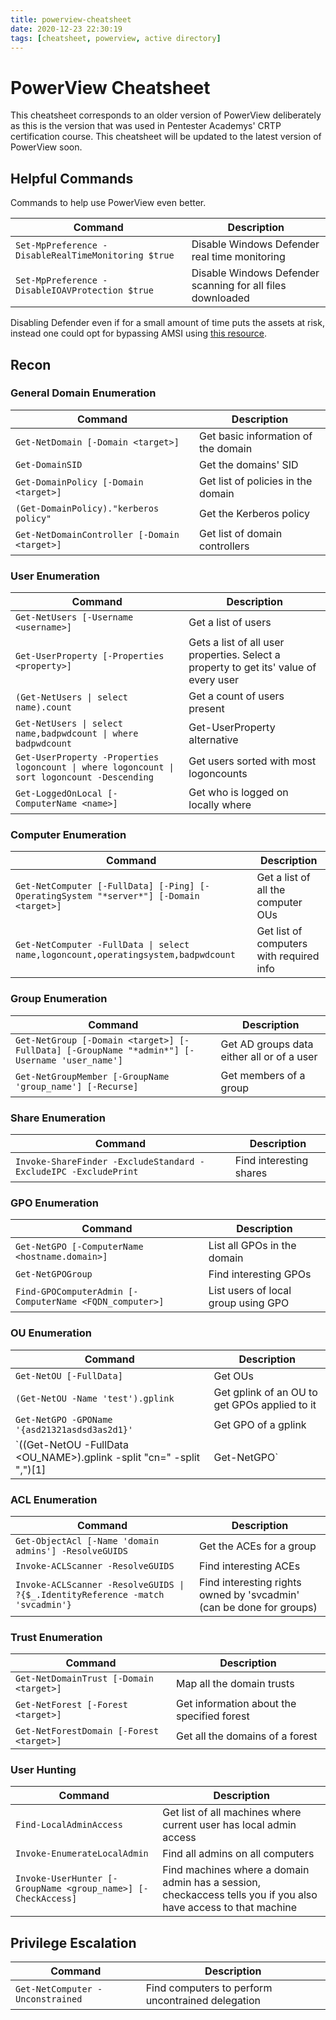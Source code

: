 ```yaml
---
title: powerview-cheatsheet
date: 2020-12-23 22:30:19
tags: [cheatsheet, powerview, active directory]
---
```


# PowerView Cheatsheet

This cheatsheet corresponds to an older version of PowerView deliberately as this is the version that was used in Pentester Academys' CRTP certification course. This cheatsheet will be updated to the latest version of PowerView soon.

## Helpful Commands

Commands to help use PowerView even better.

| Command | Description |
| ------------- | ------- | 
| `Set-MpPreference -DisableRealTimeMonitoring $true` | Disable Windows Defender real time monitoring |
| `Set-MpPreference -DisableIOAVProtection $true` | Disable Windows Defender scanning for all files downloaded |

Disabling Defender even if for a small amount of time puts the assets at risk, instead one could opt for bypassing AMSI using [this resource](https://amsi.fail/).

## Recon

### General Domain Enumeration

| Command | Description |
| ------- | ----------- |
| `Get-NetDomain [-Domain <target>]` | Get basic information of the domain |
| `Get-DomainSID` | Get the domains' SID |
| `Get-DomainPolicy [-Domain <target>]` | Get list of policies in the domain |
| `(Get-DomainPolicy)."kerberos policy"` | Get the Kerberos policy |
| `Get-NetDomainController [-Domain <target>]` | Get list of domain controllers |

### User Enumeration

| Command | Description |
| ------------- | ------- | 
| `Get-NetUsers [-Username <username>]` | Get a list of users |
| `Get-UserProperty [-Properties <property>]` | Gets a list of all user properties. Select a property to get its' value of every user |
| `(Get-NetUsers \| select name).count` | Get a count of users present |
| `Get-NetUsers \| select name,badpwdcount \| where badpwdcount` | Get-UserProperty alternative |
| `Get-UserProperty -Properties logoncount \| where logoncount \| sort logoncount -Descending` | Get users sorted with most logoncounts |
| `Get-LoggedOnLocal [-ComputerName <name>]` | Get who is logged on locally where |

### Computer Enumeration

| Command | Description |
| ------------- | ------- |
| `Get-NetComputer [-FullData] [-Ping] [-OperatingSystem "*server*"] [-Domain <target>]` | Get a list of all the computer OUs |
| `Get-NetComputer -FullData \| select name,logoncount,operatingsystem,badpwdcount` | Get list of computers with required info |

### Group Enumeration

| Command | Description |
| ------------- | ------- |
| `Get-NetGroup [-Domain <target>] [-FullData] [-GroupName "*admin*"] [-Username 'user_name']` | Get AD groups data either all or of a user |
| `Get-NetGroupMember [-GroupName 'group_name'] [-Recurse]` | Get members of a group |

### Share Enumeration

| Command | Description |
| ------------- | ------- | 
| `Invoke-ShareFinder -ExcludeStandard -ExcludeIPC -ExcludePrint` | Find interesting shares |

### GPO Enumeration
| Command | Description |
| ------------- | ------- | 
| `Get-NetGPO [-ComputerName <hostname.domain>]` | List all GPOs in the domain |
| `Get-NetGPOGroup` | Find interesting GPOs |
| `Find-GPOComputerAdmin [-ComputerName <FQDN_computer>]` | List users of local group using GPO |

### OU Enumeration

| Command | Description |
| ------------- | ------- | 
| `Get-NetOU [-FullData]` | Get OUs |
| `(Get-NetOU -Name 'test').gplink` | Get gplink of an OU to get GPOs applied to it |
| `Get-NetGPO -GPOName '{asd21321asdsd3as2d1}'` | Get GPO of a gplink |
| `((Get-NetOU -FullData <OU_NAME>).gplink -split "cn=" -split ",")[1] | Get-NetGPO` | Get GPO of an OU using gplink |

### ACL Enumeration

| Command | Description |
| ------------- | ------- | 
| `Get-ObjectAcl [-Name 'domain admins'] -ResolveGUIDS` | Get the ACEs for a group |
| `Invoke-ACLScanner -ResolveGUIDS` | Find interesting ACEs |
| `Invoke-ACLScanner -ResolveGUIDS \| ?{$_.IdentityReference -match 'svcadmin'}` | Find interesting rights owned by 'svcadmin' (can be done for groups) |

### Trust Enumeration

| Command | Description |
| ------------- | ------- | 
| `Get-NetDomainTrust [-Domain <target>]` | Map all the domain trusts |
| `Get-NetForest [-Forest <target>]` | Get information about the specified forest |
| `Get-NetForestDomain [-Forest <target>]` | Get all the domains of a forest |

### User Hunting

| Command | Description |
| ------------- | ------- | 
| `Find-LocalAdminAccess` | Get list of all machines where current user has local admin access |
| `Invoke-EnumerateLocalAdmin` | Find all admins on all computers |
| `Invoke-UserHunter [-GroupName <group_name>] [-CheckAccess]` | Find machines where a domain admin has a session, checkaccess tells you if you also have access to that machine |


## Privilege Escalation

| Command | Description |
| ------------- | ------- | 
| `Get-NetComputer -Unconstrained` | Find computers to perform uncontrained delegation |

